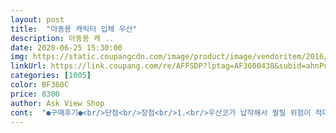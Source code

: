 ```yaml
---
layout: post 
title:  "아동용 캐릭터 입체 우산" 
description: 아동용 캐 ..
date: 2020-06-25 15:30:00 
img: https://static.coupangcdn.com/image/product/image/vendoritem/2016/10/11/3012948685/3fdc0cc2-3648-42ce-be30-406f140872ff.jpg 
linkUrl: https://link.coupang.com/re/AFFSDP?lptag=AF3600438&subid=ahnPublicAsk&pageKey=2025413&itemId=9082358&vendorItemId=3019599370&traceid=V0-113-bfb7c0e6cecffa84 
categories: [1005] 
color: BF360C 
price: 8300 
author: Ask View Shop 
cont:  "●구매후기●<br/>단점<br/>장점<br/>1.<br/>우산코가 납작해서 찔릴 위험이 적다<br/>1.<br/>특별한 단점은 없지만 돔 형태라 좀 작게 느껴진다<br/>2.<br/> 투명창 부분이 있어 깊게 눌러써도 시야확보가 된다<br/>3.<br/>보라색 고양이가 밝아서 어두워도 눈에 잘 띈다<br/>6세 남아이고 키 108센티인데 체구가 작아서 지름이<br/>➿ 내부 : 쇠 부분 노출 된 부분 없이 플라스틱이라 안전해보여요<br/>➿ 디자인 : 병아리라 받자마자 애기가 좋아해요<br/>➿ 무게 : 아기한테는 살짝 무거워보여요<br/>➿ 배송 박스 보고 아기 우산 시켰는데 이렇게 길다니 ㅋㅋㅋ 놀랐어요!! 박스가 엄청 길었지만 파손없이 잘 받았습니다<br/>➿ 사이즈 : 어른 우산이랑 비교하니 작아서 귀여워요<br/>➿ 색깔 : 쨍한 노랑이라 너무 예뻐요<br/>➿ 추가기능 : 호루라기가 있어서 호신용이든 놀이용이든 유용하게 쓰이겠어요 ^^ 22개월인데 아직 잘 불지는 못합니다<br/>갑자기겨울에 비가연달아와서 급하게로켓배송으로구매했어요<br/>같아서 좀더 안심이 되네요<br/>그냥튀어나오게 보안되었으면좋겠네요<br/>그리고 우산코가 뾰족한게 아니라 휘둘러도 찔리지않을거<br/>근데 박스가너무커서 장우산시킨줄알고 놀랬네요ㅋㅋㅋ<br/>근데비가하루만에그치더라구요<br/>금방못쓰게되면 아깝잖아요참고부탁드립니다<br/>기존에아이우산이있는데 작기도하고 우산대가약해서<br/>다구부러졌더라구요 아이한데고르게해서 강아지를선택했네요<br/>단지 첨 받았을때 달려있는 호루라기가 부셔진채 왔는데<br/>달아서찢어질수도있겠더라구요<br/>민자로?살짝만나와있어서 아이가우산을끌거나 땅에<br/>번창하세요<br/>보안되면재구매의사있어요<br/>색상도 선명해서예쁘고 크기도 맘에들었습니다<br/>아이가 좋아해서 그냥 글루건으로 붙여줬어요<br/>아이가계속불어대서 좀 시끄럽긴했네요<br/>아이혼자우산을접고펴는데 어렵지않았습니다<br/>앞으로쭉쓰긴할테지만 한번쓰고못써서아쉬워했어요<br/>우산대도튼튼하고 꼼꼼하게 잘되어있었구요<br/>우산이 엄청 귀여워요<br/>일단 우산은 예뻐요 6살아이가쓰기딱좋아요<br/>작아도 잘어울려요<br/>전체적으로만족은하나 윗부분만조금아쉬웠어요<br/>지탱하다걷다보면 더러워지는건물론이고 우산이 금방<br/>한가지아쉬운건 우산윗부분끝쪽이 튀어나오지않고<br/>호루라기가달려있어 위급시에좋을거같다는생각을했구요<br/>단점<br/>장점<br/>1.<br/>우산코가 납작해서 찔릴 위험이 적다<br/>1.<br/>특별한 단점은 없지만 돔 형태라 좀 작게 느껴진다<br/>2.<br/> 투명창 부분이 있어 깊게 눌러써도 시야확보가 된다<br/>3.<br/>보라색 고양이가 밝아서 어두워도 눈에 잘 띈다<br/>6세 남아이고 키 108센티인데 체구가 작아서 지름이<br/>➿ 내부 : 쇠 부분 노출 된 부분 없이 플라스틱이라 안전해보여요<br/>➿ 디자인 : 병아리라 받자마자 애기가 좋아해요<br/>➿ 무게 : 아기한테는 살짝 무거워보여요<br/>➿ 배송 박스 보고 아기 우산 시켰는데 이렇게 길다니 ㅋㅋㅋ 놀랐어요!! 박스가 엄청 길었지만 파손없이 잘 받았습니다<br/>➿ 사이즈 : 어른 우산이랑 비교하니 작아서 귀여워요<br/>➿ 색깔 : 쨍한 노랑이라 너무 예뻐요<br/>➿ 추가기능 : 호루라기가 있어서 호신용이든 놀이용이든 유용하게 쓰이겠어요 ^^ 22개월인데 아직 잘 불지는 못합니다<br/>갑자기겨울에 비가연달아와서 급하게로켓배송으로구매했어요<br/>같아서 좀더 안심이 되네요<br/>그냥튀어나오게 보안되었으면좋겠네요<br/>그리고 우산코가 뾰족한게 아니라 휘둘러도 찔리지않을거<br/>근데 박스가너무커서 장우산시킨줄알고 놀랬네요ㅋㅋㅋ<br/>근데비가하루만에그치더라구요<br/>금방못쓰게되면 아깝잖아요참고부탁드립니다<br/>기존에아이우산이있는데 작기도하고 우산대가약해서<br/>다구부러졌더라구요 아이한데고르게해서 강아지를선택했네요<br/>단지 첨 받았을때 달려있는 호루라기가 부셔진채 왔는데<br/>달아서찢어질수도있겠더라구요<br/>민자로?살짝만나와있어서 아이가우산을끌거나 땅에<br/>번창하세요<br/>보안되면재구매의사있어요<br/>색상도 선명해서예쁘고 크기도 맘에들었습니다<br/>아이가 좋아해서 그냥 글루건으로 붙여줬어요<br/>아이가계속불어대서 좀 시끄럽긴했네요<br/>아이혼자우산을접고펴는데 어렵지않았습니다<br/>앞으로쭉쓰긴할테지만 한번쓰고못써서아쉬워했어요<br/>우산대도튼튼하고 꼼꼼하게 잘되어있었구요<br/>우산이 엄청 귀여워요<br/>일단 우산은 예뻐요 6살아이가쓰기딱좋아요<br/>작아도 잘어울려요<br/>전체적으로만족은하나 윗부분만조금아쉬웠어요<br/>지탱하다걷다보면 더러워지는건물론이고 우산이 금방<br/>한가지아쉬운건 우산윗부분끝쪽이 튀어나오지않고<br/>호루라기가달려있어 위급시에좋을거같다는생각을했구요<br/>" 
---
```

